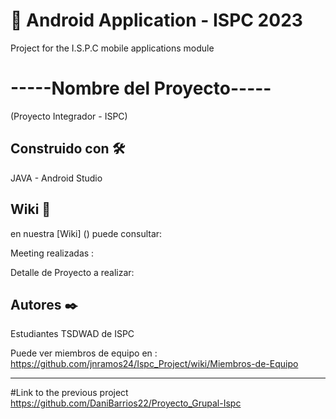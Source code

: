 # 📱 Android Application - ISPC 2023 

Project for the I.S.P.C mobile applications module


# -----Nombre del Proyecto-----
(Proyecto Integrador - ISPC)


## Construido con 🛠️
JAVA  -  Android Studio

## Wiki 📖
en nuestra [Wiki] () puede consultar:

Meeting realizadas : 

Detalle de Proyecto a realizar: 

## Autores ✒️
Estudiantes TSDWAD de ISPC

Puede ver miembros de equipo en : https://github.com/jnramos24/Ispc_Project/wiki/Miembros-de-Equipo

-----------------------------------------------------------------------------------



#Link to the previous project
https://github.com/DaniBarrios22/Proyecto_Grupal-Ispc
